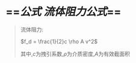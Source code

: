 # ==_**公式 流体阻力公式**_==

> 流体阻力:
> 
> $f_d = \frac{1}{2}c \rho A v^2$
> 
> 其中,$c$﻿为拽引系数,$\rho$﻿为介质密度,$A$﻿为有效截面积
> 
>